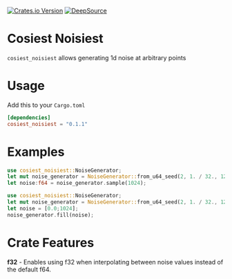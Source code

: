 [![Crates.io Version](https://img.shields.io/crates/v/cosiest_noisiest)](https://crates.io/crates/cosiest_noisiest)
[![DeepSource](https://app.deepsource.com/gh/cosiestdevil/cosiest_noisiest.svg/?label=active+issues&show_trend=true&token=OAOF2YZWASVVnyP4i6mdMFRy)](https://app.deepsource.com/gh/cosiestdevil/cosiest_noisiest/)

# Cosiest Noisiest

`cosiest_noisiest` allows generating 1d noise at arbitrary points

# Usage
Add this to your `Cargo.toml`
```toml
[dependencies]
cosiest_noisiest = "0.1.1"
```

# Examples
```rust
use cosiest_noisiest::NoiseGenerator;
let mut noise_generator = NoiseGenerator::from_u64_seed(2, 1. / 32., 128., 3);
let noise:f64 = noise_generator.sample(1024);
```
```rust
use cosiest_noisiest::NoiseGenerator;
let mut noise_generator = NoiseGenerator::from_u64_seed(2, 1. / 32., 128., 3);
let noise = [0.0;1024];
noise_generator.fill(noise);
```

# Crate Features
 **f32** - Enables using f32 when interpolating between noise values instead of the default f64.
